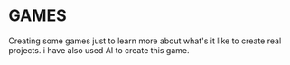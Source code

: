 # GAMES
Creating some games just to learn more about what's it like to create real projects.
i have also used AI to create this game.
